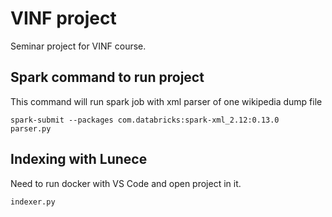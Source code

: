 # VINF project

Seminar project for VINF course.
 

## Spark command to run project
This command will run spark job with xml parser of one wikipedia dump file

```
spark-submit --packages com.databricks:spark-xml_2.12:0.13.0  parser.py
```

## Indexing with Lunece

Need to run docker with VS Code and open project in it. 

```
indexer.py
```
